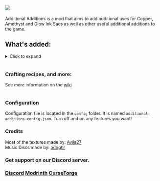 # ![](https://i.imgur.com/PoIwJqg.png)
Additional Additions is a mod that aims to add additional uses for Copper, Amethyst and Glow Ink Sacs as well as other useful additional additions to the game.

## What's added:
<details>
  <summary>Click to expand</summary>
  

  ### Ropes
  Use them to climb upwards and downwards with ease.
  
  ![](https://i.imgur.com/pk9oOpM.png)
  
  ### Copper Patina
  Get it by scraping off the oxidation layer from copper. It is like redstone, but not redstone!
  
  ![](https://i.imgur.com/aKaYg6s.png)
  
  ### Wrench
  Rotate the blocks! You can put it into a Dispenser to rotate blocks automatically.
  
  ![](https://i.imgur.com/U8lCGJ4.png)
  
  ### Rose Gold
  A new alloy of Gold and Copper. Upgrade Golden items on a Smithing Table with a Copper Ingot to get those!
  
  ![](https://i.imgur.com/dpaNeRJ.png)
  
  ### Crossbow with Spyglass
  Zoom onto your target using Shift!
  
  ![](https://i.imgur.com/vY19BL0.png)
  
  ### Precision
  A new Crossbow enchantment, increasing it's accuracy.
  
  ### Speed
  A new Boots enchantment, making the player faster!
  
  ### Watering Can
  Water your crops to make them grow faster!
  
  ![](https://i.imgur.com/KfNjB2V.png)
  
  ### New Foods
  New Food Items, including Sweet Berry Pie, Fried Egg, and Honeyed Apple!
  
  ![](https://i.imgur.com/cXUpedX.png)

  ### Amethyst Lamp
  Doesn't light up the area, but prevents mob spawning in a radius of 8 blocks!

  ![](https://i.imgur.com/vL8bwek.png)

  ### Trident Shard
  Craft a Trident using them, dropped from Elder Guardians

  ![](https://i.imgur.com/PjSyqas.png)

  ### Glow Stick
  Throw them to light up the area

  ![](https://i.imgur.com/1Xti4Yj.png)

  ### Mysterious Bag
  Buy it from a Wandering Trader, open it and get random items!

  ![](https://i.imgur.com/cLzI3Yy.png)

  ### Gilded Netherite
  Upgrade your Netherite items with Golden ingots. Higher enchantability, and piglins won't attack you!

  ![](https://i.imgur.com/9qdg1Q8.png)

  ### New Potions
  Now you can craft Potion of Glow, and Potion of Haste!

  ### Depth Meter
  Measure your depth!

  ![](https://i.imgur.com/M3zggk8.png)

  ### Compostable Rotten Flesh
  Recycle it!
  
  ### Music Discs!
  Listen to 3 new music discs
  
  ### ...coming more!
  
</details>

<br>

### Crafting recipes, and more:
See more information on the [wiki](https://github.com/Dqu1J/additionaladditions/wiki)  
<br>
### Configuration
Configuration file is located in the `config` folder. It is named `additional-additions-config.json`.
Turn off and on any features you want!
### Credits
Most of the textures made by: [Avila27](https://www.curseforge.com/members/avila27/)  
Music Discs made by: [adoghr](https://www.youtube.com/channel/UCg39EifZ8wUEUZPWhGjslNg)
<br>
### Get support on our Discord server.
### [Discord](https://discord.com/invite/g5a7ZA62t3) [Modrinth](https://modrinth.com/mod/addadd) [CurseForge](https://www.curseforge.com/minecraft/mc-mods/additional-additions)
